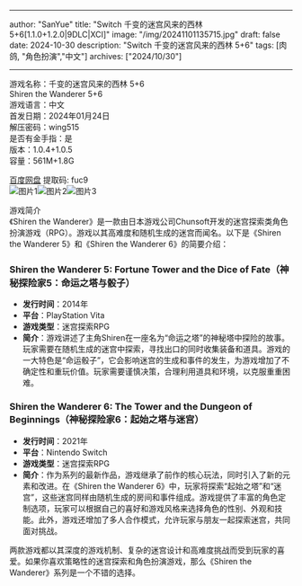 
---
author: "SanYue"
title: "Switch 千变的迷宫风来的西林 5+6[1.1.0+1.2.0|9DLC|XCI]"
image: "/img/20241101135715.jpg"
draft: false
date: 2024-10-30
description: "Switch 千变的迷宫风来的西林 5+6"
tags: [肉鸽, "角色扮演","中文"]
archives: ["2024/10/30"]

---

游戏名称：千变的迷宫风来的西林 5+6   
Shiren the Wanderer 5+6    
游戏语言：中文  
首发日期：2024年01月24日  
解压密码：wing515  
是否有金手指：是  
版本：1.0.4+1.0.5   
容量：561M+1.8G

[百度网盘](https://pan.baidu.com/s/1uV6ylgKZJEG0EAJoR8gfIQ) 提取码: fuc9  
![图片1](/img/e5ebd138e.jpg)![图片2](/img/fdc4853.jpg)![图片3](/img/d5302feff8a.jpg)  

游戏简介  
《Shiren the Wanderer》是一款由日本游戏公司Chunsoft开发的迷宫探索类角色扮演游戏（RPG）。游戏以其高难度和随机生成的迷宫而闻名。以下是《Shiren the Wanderer 5》和《Shiren the Wanderer 6》的简要介绍：

### Shiren the Wanderer 5: Fortune Tower and the Dice of Fate（神秘探险家5：命运之塔与骰子）

- **发行时间**：2014年
- **平台**：PlayStation Vita
- **游戏类型**：迷宫探索RPG
- **简介**：游戏讲述了主角Shiren在一座名为“命运之塔”的神秘塔中探险的故事。玩家需要在随机生成的迷宫中探索，寻找出口的同时收集装备和道具。游戏的一大特色是“命运骰子”，它会影响迷宫的生成和事件的发生，为游戏增加了不确定性和重玩价值。玩家需要谨慎决策，合理利用道具和环境，以克服重重困难。

### Shiren the Wanderer 6: The Tower and the Dungeon of Beginnings（神秘探险家6：起始之塔与迷宫）

- **发行时间**：2021年
- **平台**：Nintendo Switch
- **游戏类型**：迷宫探索RPG
- **简介**：作为系列的最新作品，游戏继承了前作的核心玩法，同时引入了新的元素和改进。在《Shiren the Wanderer 6》中，玩家将探索“起始之塔”和“迷宫”，这些迷宫同样由随机生成的房间和事件组成。游戏提供了丰富的角色定制选项，玩家可以根据自己的喜好和游戏风格来选择角色的性别、外观和技能。此外，游戏还增加了多人合作模式，允许玩家与朋友一起探索迷宫，共同面对挑战。

两款游戏都以其深度的游戏机制、复杂的迷宫设计和高难度挑战而受到玩家的喜爱。如果你喜欢策略性的迷宫探索和角色扮演游戏，那么《Shiren the Wanderer》系列是一个不错的选择。
